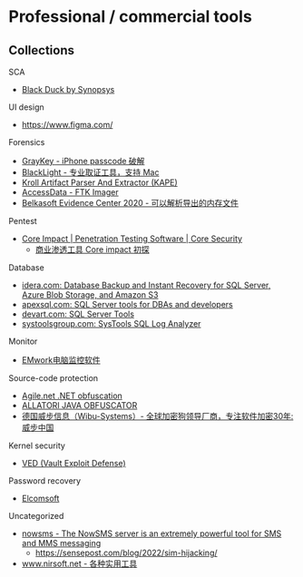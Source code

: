 # Professional / commercial tools

## Collections

SCA

* [Black Duck by Synopsys](https://www.blackducksoftware.com/)

UI design

* https://www.figma.com/

Forensics

* [GrayKey - iPhone passcode 破解](https://blog.malwarebytes.com/security-world/2018/03/graykey-iphone-unlocker-poses-serious-security-concerns/)
* [BlackLight - 专业取证工具，支持 Mac](https://www.blackbagtech.com/blacklight.html)
* [Kroll Artifact Parser And Extractor (KAPE)](https://www.kroll.com/en/services/cyber-risk/investigate-and-respond/kroll-artifact-parser-extractor-kape)
* [AccessData - FTK Imager](https://accessdata.com/products-services/forensic-toolkit-ftk/ftkimager)
* [Belkasoft Evidence Center 2020 - 可以解析导出的内存文件](https://belkasoft.com/ec)

Pentest

* [Core Impact | Penetration Testing Software | Core Security](https://www.coresecurity.com/products/core-impact)
  * [商业渗透工具 Core impact 初探](https://paper.seebug.org/1589/)

Database

* [idera.com: Database Backup and Instant Recovery for SQL Server, Azure Blob Storage, and Amazon S3](https://www.idera.com/productssolutions/sqlserver/sqlsafebackup)
* [apexsql.com: SQL Server tools for DBAs and developers](https://www.apexsql.com/)
* [devart.com: SQL Server Tools](https://www.devart.com/dbforge/sql/)
* [systoolsgroup.com: SysTools SQL Log Analyzer](https://www.systoolsgroup.com/sql-log-analyzer.html)

Monitor

* [EMwork电脑监控软件](http://www.emwork.cn/)

Source-code protection

* [Agile.net .NET obfuscation](https://secureteam.net/acode)
* [ALLATORI JAVA OBFUSCATOR](http://www.allatori.com/)
* [德国威步信息（Wibu-Systems）- 全球加密狗领导厂商，专注软件加密30年: 威步中国](https://www.wibu.com.cn/)

Kernel security

* [VED (Vault Exploit Defense)](https://hardenedvault.net/blog/2021-09-06-ved/)

Password recovery

* [Elcomsoft](https://www.elcomsoft.com/police_and_law_enforcement_solutions.html)

Uncategorized

* [nowsms - The NowSMS server is an extremely powerful tool for SMS and MMS messaging](https://nowsms.com/)
  * https://sensepost.com/blog/2022/sim-hijacking/
* [www.nirsoft.net - 各种实用工具](http://www.nirsoft.net/)
